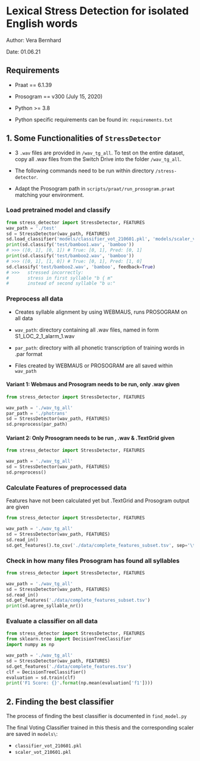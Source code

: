 # Lexical Stress Detection for isolated English words

Author: Vera Bernhard

Date: 01.06.21

## Requirements

- Praat == 6.1.39

- Prosogram == v300 (July 15, 2020)

- Python >= 3.8

- Python specific requirements can be found in:
  `requirements.txt`

## 1. Some Functionalities of `StressDetector`

- 3 `.wav` files are provided in `/wav_tg_all`. To test on the entire dataset, copy all .wav files from the Switch Drive into the folder `/wav_tg_all`.

- The following commands need to be run within directory `/stress-detector`.

- Adapt the Prosogram path in `scripts/praat/run_prosogram.praat` matching your environment.

### Load pretrained model and classify

```python
from stress_detector import StressDetector, FEATURES
wav_path = './test'
sd = StressDetector(wav_path, FEATURES)
sd.load_classifier('models/classifier_vot_210601.pkl', 'models/scaler_vot_210601.pkl')
print(sd.classify('test/bamboo1.wav', 'bamboo'))
# >>> ([0, 1], [0, 1]) # True: [0, 1], Pred: [0, 1]
print(sd.classify('test/bamboo2.wav', 'bamboo'))
# >>> ([0, 1], [1, 0]) # True: [0, 1], Pred: [1, 0]
sd.classify('test/bamboo2.wav', 'bamboo', feedback=True)
# >>>   stressed incorrectly:
#       stress in first syllable "b { m"
#       instead of second syllable "b u:"
```

### Preprocess all data

- Creates syllable alignment by using WEBMAUS, runs PROSOGRAM on all data

- `wav_path`: directory containing all .wav files, named in form S1_LOC_2_1_alarm_1.wav

- `par_path`: directory with all phonetic transcription of training words in .par format

- Files created by WEBMAUS or PROSOGRAM are all saved within `wav_path`

#### Variant 1: Webmaus and Prosogram needs to be run, only .wav given

```python
from stress_detector import StressDetector, FEATURES

wav_path = './wav_tg_all'
par_path = './photrans'
sd = StressDetector(wav_path, FEATURES)
sd.preprocess(par_path)

```

#### Variant 2: Only Prosogram needs to be run , .wav & .TextGrid given

```python
from stress_detector import StressDetector, FEATURES

wav_path = './wav_tg_all'
sd = StressDetector(wav_path, FEATURES)
sd.preprocess()

```

### Calculate Features of preprocessed data

Features have not been calculated yet but .TextGrid and Prosogram output are given

```python
from stress_detector import StressDetector, FEATURES

wav_path = './wav_tg_all'
sd = StressDetector(wav_path, FEATURES)
sd.read_in()
sd.get_features().to_csv('./data/complete_features_subset.tsv', sep='\t')
```

### Check in how many files Prosogram has found all syllables

```python
from stress_detector import StressDetector, FEATURES

wav_path = './wav_tg_all'
sd = StressDetector(wav_path, FEATURES)
sd.read_in()
sd.get_features('./data/complete_features_subset.tsv')
print(sd.agree_syllable_nr())
```

### Evaluate a classifier on all data

```python
from stress_detector import StressDetector, FEATURES
from sklearn.tree import DecisionTreeClassifier
import numpy as np

wav_path = './wav_tg_all'
sd = StressDetector(wav_path, FEATURES)
sd.get_features('./data/complete_features.tsv')
clf = DecisionTreeClassifier()
evaluation = sd.train(clf)
print('F1 Score: {}'.format(np.mean(evaluation['f1'])))
```

## 2. Finding the best classifier

The process of finding the best classifier is documented in `find_model.py`

The final Voting Classifier trained in this thesis and the corresponding scaler are saved in `models\`:
* `classifier_vot_210601.pkl`
* `scaler_vot_210601.pkl`
